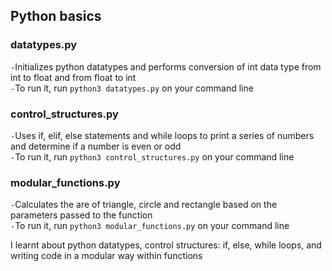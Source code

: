 ## Python basics

### datatypes.py
`-`Initializes python datatypes and performs conversion of int data type from int to float and from float to int\
`-`To run it, run ```python3 datatypes.py``` on your command line

### control_structures.py
`-`Uses if, elif, else statements and while loops to print a series of numbers and determine if a number is even or odd\
`-`To run it, run ```python3 control_structures.py``` on your command line

### modular_functions.py
`-`Calculates the are of triangle, circle and rectangle based on the parameters passed to the function\
`-`To run it, run ```python3 modular_functions.py``` on your command line

I learnt about python datatypes, control structures: if, else, while loops, and writing code in a modular way within functions
